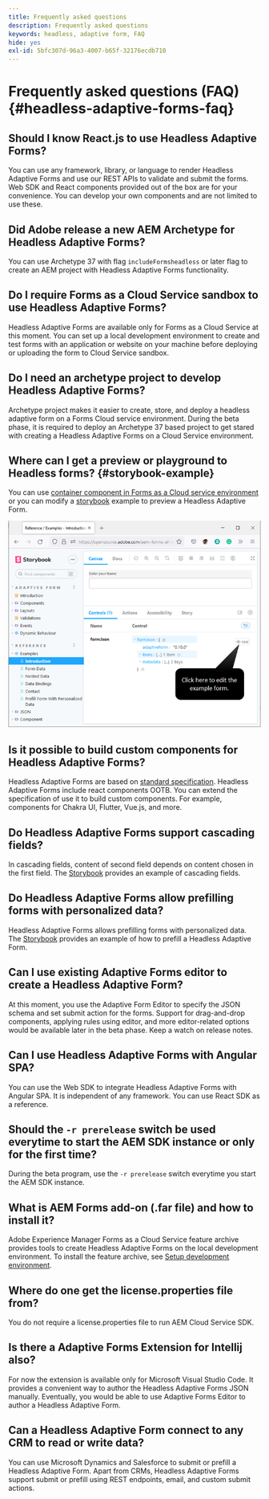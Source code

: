 ```yaml
---
title: Frequently asked questions
description: Frequently asked questions
keywords: headless, adaptive form, FAQ
hide: yes
exl-id: 5bfc307d-96a3-4007-b65f-32176ecdb710
---
```

# Frequently asked questions (FAQ) {#headless-adaptive-forms-faq}

## Should I know React.js to use Headless Adaptive Forms?

You can use any framework, library, or language to render Headless Adaptive Forms and use our REST APIs to validate and submit the forms. Web SDK and React components provided out of the box are for your convenience. You can develop your own components and are not limited to use these.

## Did Adobe release a new AEM Archetype for Headless Adaptive Forms?

You can use Archetype 37 with flag `includeFormsheadless` or later flag to create an AEM project with Headless Adaptive Forms functionality.

## Do I require Forms as a Cloud Service sandbox to use Headless Adaptive Forms?

Headless Adaptive Forms are available only for Forms as a Cloud Service at this moment. You can set up a local development environment to create and test forms with an application or website on your machine before deploying or uploading the form to Cloud Service sandbox.

## Do I need an archetype project to develop Headless Adaptive Forms?

Archetype project makes it easier to create, store, and deploy a headless adaptive form on a Forms Cloud service environment. During the beta phase, it is required to deploy an Archetype 37 based project to get stared with creating a Headless Adaptive Forms on a Cloud Service environment.

## Where can I get a preview or playground to Headless forms? {#storybook-example}

You can use [container component in Forms as a Cloud service environment](render-first-headless-adaptive-form.md) or you can modify a [storybook](https://opensource.adobe.com/aem-forms-af-runtime/storybook/?path=/story/reference-examples--introduction) example to preview a Headless Adaptive Form.

![](/help/assets/storybook-example.png)

## Is it possible to build custom components for Headless Adaptive Forms?

Headless Adaptive Forms are based on [standard specification](/help/assets/Headless-Adaptive-Form-Specification.pdf). Headless Adaptive Forms include react components OOTB. You can extend the specification of use it to build custom components. For example, components for Chakra UI, Flutter, Vue.js, and more.

## Do Headless Adaptive Forms support cascading fields?

In cascading fields, content of second field depends on content chosen in the first field. The [Storybook](https://opensource.adobe.com/aem-forms-af-runtime/storybook/?path=/story/adaptive-form-dynamic-behaviour--options&args=formJson.items[0].fieldType:drop-down;formJson.items[0].minimum:!undefined;formJson.items[0].maximum:!undefined;formJson.items[0].label.value:Choose+number+of+options;formJson.items[0].enum[0]:1;formJson.items[0].enum[1]:2;formJson.items[0].enum[2]:3;formJson.items[1].fieldType:drop-down) provides an example of cascading fields.

## Do Headless Adaptive Forms allow prefilling forms with personalized data?

Headless Adaptive Forms allows prefilling forms with personalized data. The [Storybook](https://opensource.adobe.com/aem-forms-af-runtime/storybook/?path=/story/reference-examples--prefill-form-with-personalised-data) provides an example of how to prefill a Headless Adaptive Form.

## Can I use  existing Adaptive Forms editor to create a Headless Adaptive Form?

At this moment, you use the Adaptive Form Editor to specify the JSON schema and set submit action for the forms. Support for drag-and-drop components, applying rules using editor, and more editor-related options would be available later in the beta phase. Keep a watch on release notes. 

## Can I use Headless Adaptive Forms with Angular SPA?

You can use the Web SDK to integrate Headless Adaptive Forms with Angular SPA. It is independent of any framework. You can use React SDK as a reference. 

## Should the `-r prerelease` switch be used everytime to start the AEM SDK instance or only for the first time?

During the beta program, use the `-r prerelease` switch everytime you start the AEM SDK instance.

## What is AEM Forms add-on (.far file) and how to install it?

Adobe Experience Manager Forms as a Cloud Service feature archive provides tools to create Headless Adaptive Forms on the local development environment. To install the feature archive, see [Setup development environment](setup-development-environment.md).

## Where do one get the license.properties file from?

You do not require a license.properties file to run AEM Cloud Service SDK. 

## Is there a Adaptive Forms Extension for Intellij also?

For now the extension is available only for Microsoft Visual Studio Code. It provides a convenient way to author the Headless Adaptive Forms JSON manually. Eventually, you would be able to use Adaptive Forms Editor to author a Headless Adaptive Form.

## Can a Headless Adaptive Form connect to any CRM to read or write data?

You can use Microsoft Dynamics and Salesforce to submit or prefill a Headless Adaptive Form. Apart from CRMs, Headless Adaptive Forms support submit or prefill using REST endpoints, email, and custom submit actions.
